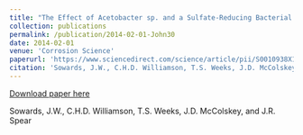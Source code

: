 ```yaml
---
title: "The Effect of Acetobacter sp. and a Sulfate-Reducing Bacterial Consortium from Ethanol Fuel Environments on Fatigue Crack Propagation in Pipeline and Storage Tank Steels"
collection: publications
permalink: /publication/2014-02-01-John30
date: 2014-02-01
venue: 'Corrosion Science'
paperurl: 'https://www.sciencedirect.com/science/article/pii/S0010938X13004666'
citation: 'Sowards, J.W., C.H.D. Williamson, T.S. Weeks, J.D. McColskey, and J.R. Spear'
---
```


<a href='https://www.sciencedirect.com/science/article/pii/S0010938X13004666'>Download paper here</a>

 Sowards, J.W., C.H.D. Williamson, T.S. Weeks, J.D. McColskey, and J.R. Spear
